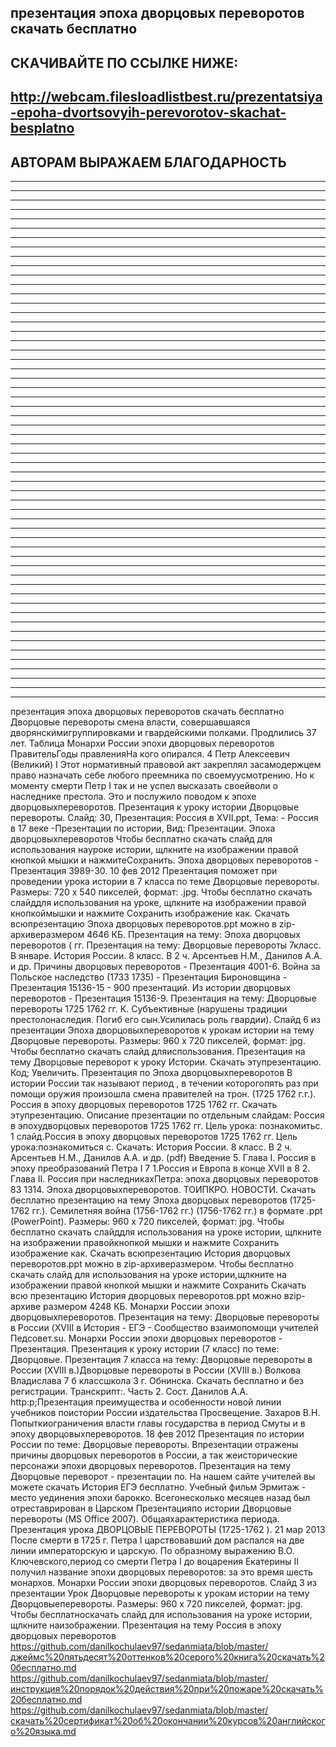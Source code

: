 презентация эпоха дворцовых переворотов скачать бесплатно
--------------------------------------------------
СКАЧИВАЙТЕ ПО ССЫЛКЕ НИЖЕ:
--------------------------------------------------
http://webcam.filesloadlistbest.ru/prezentatsiya-epoha-dvortsovyih-perevorotov-skachat-besplatno
--------------------------------------------------
АВТОРАМ ВЫРАЖАЕМ БЛАГОДАРНОСТЬ
--------------------------------------------------
--------------------------------------------------
--------------------------------------------------
--------------------------------------------------
--------------------------------------------------
--------------------------------------------------
--------------------------------------------------
--------------------------------------------------
--------------------------------------------------
--------------------------------------------------
--------------------------------------------------
--------------------------------------------------
--------------------------------------------------
--------------------------------------------------
--------------------------------------------------
--------------------------------------------------
--------------------------------------------------
--------------------------------------------------
--------------------------------------------------
--------------------------------------------------
--------------------------------------------------
--------------------------------------------------
--------------------------------------------------
--------------------------------------------------
--------------------------------------------------
--------------------------------------------------
--------------------------------------------------
--------------------------------------------------
--------------------------------------------------
--------------------------------------------------
--------------------------------------------------
--------------------------------------------------
--------------------------------------------------
--------------------------------------------------
--------------------------------------------------
--------------------------------------------------
--------------------------------------------------
--------------------------------------------------
--------------------------------------------------
--------------------------------------------------
--------------------------------------------------
--------------------------------------------------
--------------------------------------------------
--------------------------------------------------
--------------------------------------------------
--------------------------------------------------
--------------------------------------------------
--------------------------------------------------
--------------------------------------------------
--------------------------------------------------
--------------------------------------------------
--------------------------------------------------
--------------------------------------------------
--------------------------------------------------
--------------------------------------------------
--------------------------------------------------
--------------------------------------------------
презентация эпоха дворцовых переворотов скачать бесплатно Дворцовые перевороты  смена власти, совершавшаяся дворянскимигруппировками и гвардейскими полками. Продлились 37 лет. Таблица Монархи России эпохи дворцовых переворотов ПравительГоды правленияНа кого опирался. 4 Петр Алексеевич (Великий) I Этот нормативный правовой акт закреплял засамодержцем право назначать себе любого преемника по своемуусмотрению. Но к моменту смерти Петр I так и не успел высказать своейволи о наследнике престола. Это и послужило поводом к эпохе дворцовыхпереворотов. Презентация к уроку истории Дворцовые перевороты. Слайд: 30, Презентация: Россия в XVII.ppt, Тема: - Россия в 17 веке -Презентации по истории, Вид: Презентации.  Эпоха дворцовыхпереворотов  Чтобы бесплатно скачать слайд для использования науроке истории, щлкните на изображении правой кнопкой мышки и нажмитеСохранить. Эпоха дворцовых переворотов - Презентация 3989-30. 10 фев 2012  Презентация поможет при проведении урока истории в 7 класса по теме Дворцовые перевороты. Размеры: 720 х 540 пикселей, формат: .jpg. Чтобы бесплатно скачать слайддля использования на уроке, щлкните на изображении правой кнопкоймышки и нажмите Сохранить изображение как. Скачать всюпрезентацию Эпоха дворцовых переворотов.ppt можно в zip-архиверазмером 4646 КБ. Презентация на тему: Эпоха дворцовых переворотов ( гг. Презентация на тему: Дворцовые перевороты 7класс. В январе. История России. 8 класс. В 2 ч. Арсентьев Н.М., Данилов А.А. и др. Причины дворцовых переворотов - Презентация 4001-6. Война за Польское наследство (1733  1735) - Презентация
Бироновщина - Презентация 15136-15 - 900 презентаций. Из истории дворцовых переворотов - Презентация 15136-9. Презентация на тему: Дворцовые перевороты 1725  1762 гг. К. Субъективные (нарушены традиции престолонаследия. Погиб его сын.Усилилась роль гвардии). Слайд 6 из презентации Эпоха дворцовыхпереворотов к урокам истории на тему Дворцовые перевороты. Размеры: 960 х 720 пикселей, формат: jpg. Чтобы бесплатно скачать слайд дляиспользования. Презентация на тему Дворцовые переворот к уроку Истории.  Скачать этупрезентацию. Код; Увеличить. Презентация по  Эпоха дворцовыхпереворотов В истории России так называют период , в течении которогопять раз при помощи оружия произошла смена правителей на трон. (1725 1762 г.г.). Россия в эпоху дворцовых переворотов 1725  1762 гг. Скачать этупрезентацию. Описание презентации по отдельным слайдам: Россия в эпохудворцовых переворотов 1725  1762 гг. Цель урока: познакомитьс. 1 слайд.Россия в эпоху дворцовых переворотов 1725  1762 гг. Цель урока:познакомиться с. Скачать: История России. 8 класс. В 2 ч. Арсентьев Н.М., Данилов А.А. и др. (pdf)  Введение 5. Глава I. Россия в эпоху преобразований Петра I 7  1.Россия и Европа в конце XVII в 8  2.  Глава II. Россия при наследникахПетра: эпоха дворцовых переворотов 83  1314. Эпоха дворцовыхпереворотов. ТОИПКРО. НОВОСТИ. Скачать бесплатно презентацию на тему Эпоха дворцовых переворотов (1725-1762 гг.). Семилетняя война (1756-1762 гг.) (1756-1762 гг.) в формате .ppt (PowerPoint). Размеры: 960 х 720 пикселей, формат: jpg. Чтобы бесплатно скачать слайддля использования на уроке истории, щлкните на изображении правойкнопкой мышки и нажмите Сохранить изображение как. Скачать всюпрезентацию История дворцовых переворотов.ppt можно в zip-архиверазмером. Чтобы бесплатно скачать слайд для использования на уроке истории,щлкните на изображении правой кнопкой мышки и нажмите Сохранить Скачать всю презентацию История дворцовых переворотов.ppt можно вzip-архиве размером 4248 КБ.  Монархи России эпохи дворцовыхпереворотов. Презентация на тему: Дворцовые перевороты в России (XVIII в
История - ЕГЭ - Сообщество взаимопомощи учителей Педсовет.su. Монархи России эпохи дворцовых переворотов - Презентация. Презентация к уроку истории (7 класс) по теме: Дворцовые. Презентация 7 класса на тему: Дворцовые перевороты в России (XVIII в.)Дворцовые перевороты в России (XVIII в.) Волкова Владислава 7 б классшкола 3 г. Обнинска. Скачать бесплатно и без регистрации.  Транскрипт:. Часть 2. Сост. Данилов А.А. http:p;Презентация  преимущества и особенности новой линии учебников поистории России издательства Просвещение.  Захаров В.Н. Попыткиограничения власти главы государства в период Смуты и в эпоху дворцовыхпереворотов. 18 фев 2012  Презентация по истории России по теме: Дворцовые перевороты. Впрезентации отражены причины дворцовых переворотов в России, а так жеисторические персонажи эпохи дворцовых переворотов. Презентация на тему Дворцовые переворот - презентации по. На нашем сайте учителей вы можете скачать История ЕГЭ бесплатно. Учебный фильм Эрмитаж - место уединения эпохи барокко. Всегонесколько месяцев назад был отреставрирован в Царском  Презентацияпо истории Дворцовые перевороты (MS Office 2007). Общаяхарактеристика периода. Презентация урока ДВОРЦОВЫЕ ПЕРЕВОРОТЫ  (1725-1762 ). 21 мар 2013  После смерти в 1725 г. Петра I царствовавший дом распался на две линии императорскую и царскую. По образному выражению В.О. Ключевского,период со смерти Петра I до воцарения Екатерины II получил название эпохи дворцовых переворотов: за это время шесть монархов. Монархи России эпохи дворцовых переворотов. Слайд 3 из презентации Урок Дворцовые перевороты к урокам истории на тему Дворцовыеперевороты. Размеры: 960 х 720 пикселей, формат: jpg. Чтобы бесплатноскачать слайд для использования на уроке истории, щлкните наизображении. Презентация на тему Россия в эпоху дворцовых переворотов
https://github.com/danilkochulaev97/sedanmiata/blob/master/джеймс%20пятьдесят%20оттенков%20серого%20книга%20скачать%20бесплатно.md
https://github.com/danilkochulaev97/sedanmiata/blob/master/инструкция%20порядок%20действия%20при%20пожаре%20скачать%20бесплатно.md
https://github.com/danilkochulaev97/sedanmiata/blob/master/скачать%20сертификат%20об%20окончании%20курсов%20английского%20языка.md
